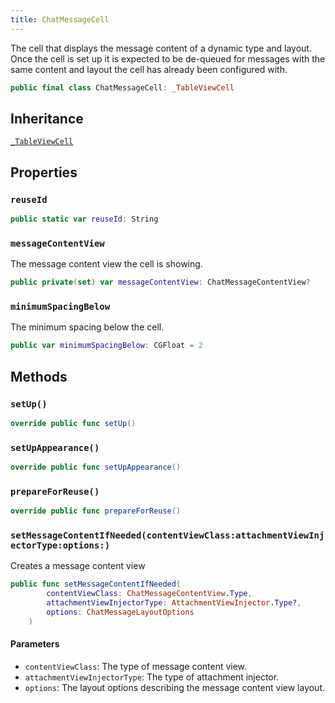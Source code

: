 ```yaml
---
title: ChatMessageCell
---
```


The cell that displays the message content of a dynamic type and layout.
Once the cell is set up it is expected to be de-queued for messages with
the same content and layout the cell has already been configured with.

``` swift
public final class ChatMessageCell: _TableViewCell 
```

## Inheritance

[`_TableViewCell`](../../../common-views/table-view-cell)

## Properties

### `reuseId`

``` swift
public static var reuseId: String 
```

### `messageContentView`

The message content view the cell is showing.

``` swift
public private(set) var messageContentView: ChatMessageContentView?
```

### `minimumSpacingBelow`

The minimum spacing below the cell.

``` swift
public var minimumSpacingBelow: CGFloat = 2 
```

## Methods

### `setUp()`

``` swift
override public func setUp() 
```

### `setUpAppearance()`

``` swift
override public func setUpAppearance() 
```

### `prepareForReuse()`

``` swift
override public func prepareForReuse() 
```

### `setMessageContentIfNeeded(contentViewClass:attachmentViewInjectorType:options:)`

Creates a message content view

``` swift
public func setMessageContentIfNeeded(
        contentViewClass: ChatMessageContentView.Type,
        attachmentViewInjectorType: AttachmentViewInjector.Type?,
        options: ChatMessageLayoutOptions
    ) 
```

#### Parameters

  - `contentViewClass`: The type of message content view.
  - `attachmentViewInjectorType`: The type of attachment injector.
  - `options`: The layout options describing the message content view layout.
